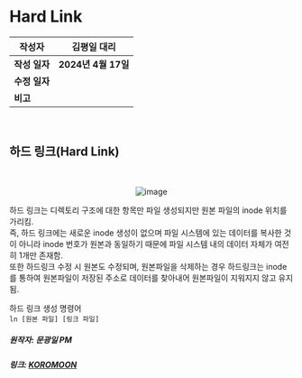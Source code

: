 # Hard Link

| 작성자       | 김평일 대리   |
| --------- | ---------------- |
| **작성 일자** | **2024년 4월 17일** |
| **수정 일자** |                  |
| **비고**    |                  |



</br>


## 하드 링크(Hard Link)

</br><div align="center">![image](https://github.com/ICTIS-Cert-System-Project/ICTIS-Cert-System/assets/165347210/d09d66d2-986a-46bd-833e-d34474192c73)</div>


하드 링크는 디렉토리 구조에 대한 항목만 파일 생성되지만 원본 파일의 inode 위치를 가리킴.</br>
즉, 하드 링크에는 새로운 inode 생성이 없으며 파일 시스템에 있는 데이터를 복사한 것이 아니라 inode 번호가 원본과 동일하기 때문에 파일 시스템 내의 데이터 자체가 여전히 1개만 존재함.</br>
또한 하드링크 수정 시 원본도 수정되며, 원본파일을 삭제하는 경우 하드링크는 inode를 통하여 원본파일이 저장된 주소로 데이터를 찾아내어 원본파일이 지워지지 않고 유지됨.</br>


하드 링크 생성 명령어
</br>
`ln [원본 파일] [링크 파일]`
</br>

##### 원작자: 문광일 PM
##### 링크: [KOROMOON][KOROMOONlink]
[KOROMOONlink]: https://koromoon.blogspot.com/2018/05/inode-symbolic-link-hard-link.html "Go KOROMOON"
